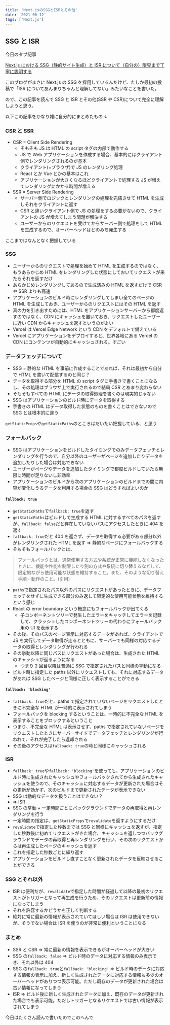 ```yaml
---
title: 'Next.jsのSSGとISRとその他'
date: '2021-06-12'
tags: ['Next.js']
---
```


## SSG と ISR

今日のタブ記事

[Next.js における SSG（静的サイト生成）と ISR について（自分の）限界まで丁寧に説明する](https://qiita.com/thesugar/items/47ec3d243d00ddd0b4ed)

このブログがまさに Next.js の SSG を採用しているんだけど、たしか最初の投稿で「ISR についてあんまりちゃんと理解してない」みたいなことを書いた。

ので、この記事を読んで SSG と ISR とその他(SSR や CSR)について完全に理解しようと思う。

以下この記事をかなり雑に自分的にまとめたもの ↓

### CSR と SSR

- CSR = Client Side Rendering
  - そもそも JS は HTML の script タグの内部で動作する
  - JS で Web アプリケーションを作成する場合、基本的にはクライアント側でレンダリングされるのが基本
  - クライアント(=ブラウザ)で JS のレンダリング処理
  - React とか Vue とかの基本はこれ
  - アプリケーションが大きくなるほどクライアントで処理する JS が増えてレンダリングにかかる時間が増える
- SSR = Server Side Rendering
  - サーバー側でロジックとレンダリングの処理を完結させて HTML を生成しそれをクライアントに返す
  - CSR と違いクライアント側で JS の処理をする必要がないので、クライアントの JS が増えてしまう問題が解決する
  - ユーザーからのリクエストを受けてからサーバー側で処理をして HTML を生成するので、オーバーヘッドはどのみち発生する

ここまではなんとなく把握している

### SSG

- ユーザーからのリクエストで処理を始めて HTML を生成するのではなく、もうあらかじめ HTML をレンダリングした状態にしておいてリクエストが来たらそれを返すだけ
- あらかじめレンダリングしてあるので生成済みの HTML を返すだけで CSR や SSR よりも高速
- アプリケーションのビルド時にレンダリングしてしまい全てのページの HTML を生成しておき、ユーザーからのリクエストにはその HTML を返す
- 真の力を引き出すためには、HTML をアプリケーションサーバーから都度返すのではなく、CDN にキャッシュを置いておき、リクエストしたユーザーに近い CDN からキャッシュを返すというのがよい
- Vercel は Vercel Edge Network という CDN をデフォルトで備えている
- Vercel にアプリケーションをデプロイすると、世界各地にある Vercel の CDN にコンテンツが自動的にキャッシュされる。すごい

### データフェッチについて

- SSG = 静的な HTML を事前に作成することであれば、それは最初から自分で HTML を書いて配信するのと同じ？
- データを取得する部分を HTML の script タグに手書きで書くことになるし、その処理はブラウザ上で実行されるので結局 CSR とあまり変わらない
- そもそもすべての HTML にデータの取得処理を書くのは現実的じゃない
- SSG はアプリケーションのビルド時にデータを取得する
- 手書きの HTML はデータ取得した状態のものを書くことはできないので SSG とは根本的に違う

`getStaticProps`や`getStaticPaths`のところはだいたい把握している、と思う

### フォールバック

- SSG はアプリケーションをビルドしたタイミングでのみデータフェッチとレンダリングを行うので、自分以外のユーザーがページを追加したりデータを追加したりした場合は対応できない
- ユーザーがページやデータを追加したタイミングで都度ビルドしていたら無限に時間が足りないし非効率
- アプリケーションのビルドから次のアプリケーションのビルドまでの間に内容が変化しうるデータを利用する場合の SSG はどうすればよいのか

#### `fallback: true`

- `getStaticPaths`で`fallback: true`を返す
- `getStaticPaths`はビルドして生成する HTML に対するすべてのパスを返すが、`fallback: false`だと存在していないパスにアクセスしたときに 404 を返す
- `fallback: true`だと 404 を返さず、データを取得する必要がある部分以外がレンダリングされた HTML を返す => 静的なページにフォールバックする
- そもそもフォールバックとは、

> フォールバックとは、通常使用する方式や系統が正常に機能しなくなったときに、機能や性能を制限したり別の方式や系統に切り替えるなどして、限定的ながら使用可能な状態を維持すること。また、そのような切り替え手順・動作のこと。(引用)

- `paths`で指定されたパス以外のパスにリクエストがあったときに、データフェッチをせずに生成できる部分のみ返して限定的な使用可能状態を維持するという感じ
- React の error boundary という概念にもフォールバックが出てくる
  - 子コンポーネントツリーで発生したエラーをキャッチしてエラーを記録して、クラッシュしたコンポーネントツリーの代わりにフォールバック用の UI を表示する
- その後、そのパスのページ表示に対応するデータがあれば、クライアントで JS を実行してデータ取得が走るとともに、サーバーでも同様の対応するデータの取得とレンダリングが行われる
- その挙動以降に同じパスにリクエストがあった場合は、生成された HTML のキャッシュが返るようになる
  - つまり 2 回目以降は普通に SSG で指定されたパスと同様の挙動になる
- ビルド時に指定した paths 以外にリクエストしても、それに対応するデータがあれば SSG したページと同様に正しく表示することができる

#### `fallback: 'blocking'`

- `fallback: true`だと、paths で指定されていないページをリクエストしたときに不完全な HTML が一時的に表示されてしまう
- フォールバックを blocking するということは、一時的に不完全な HTML を表示することをブロックするということ
- つまり、不完全な HTML は表示させず、paths で指定されていないページをリクエストしたときにサーバーサイドでデータフェッチとレンダリングが行われて、それが完了したら返却される
- その後のアクセスは`fallback: true`の時と同様にキャッシュされる

### ISR

- `fallback: true`や`fallback: 'blocking'`を使っても、アプリケーションのビルド時に生成されたキャッシュやフォールバックされてから生成されたキャッシュを使うので、そのキャッシュに対応するデータが更新された場合はその更新が効かず、次のビルドまで更新されたデータが表示できない
- SSG は動的なデータを扱うことはできない？
- => ISR
- SSG の挙動 + 一定時間ごとにバックグラウンドでデータの再取得と再レンダリングを行う
- 一定時間の指定は、`getStaticProps`で`revalidate`を返すようにするだけ
- `revalidate`で指定した秒数までは SSG と同様にキャッシュを返すが、指定した秒数後に初めてリクエストがきた場合、キャッシュを返しつつバックグラウンドでデータの再取得と再レンダリングを行い、その次のリクエストからは再生成したページのキャッシュを返す
- これを指定した秒数ごとに繰り返す
- アプリケーションをビルドし直すことなく更新されたデータを反映させることができる

### SSG とそれ以外

- ISR は便利だが、`revalidate`で指定した時間が経過して以降の最初のリクエストがトリガーとなって再生成を行うため、そのリクエストは更新前の情報になってしまう
- それを許容するかどうかを正しく判断する
- 絶対に常に最新の情報が表示されていてほしい場合は ISR は使用できないが、そうでない場合は ISR を使うのが非常に便利ということになる

### まとめ

- SSR と CSR => 常に最新の情報を表示できるがオーバーヘッドが大きい
- SSG の`fallback: false` => ビルド時のデータに対応する情報のみ表示でき、それ以外は 404
- SSG の`fallback: true`と`fallback: 'blocking'` => ビルド時のデータに対応する情報の表示に加え、新しく生成されたデータに対応する情報も多少のオーバーヘッドがありつつ表示可能。ただし既存のデータが更新された場合は古い情報になってしまう
- ISR => ビルド後に新しく生成されたデータに加え、既存のデータが更新された場合でも表示可能。ただしトリガーとなるリクエストでは古い情報が表示されてしまう

今日はたくさん読んで書いたのでこのへんで
